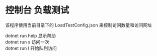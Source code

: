 # 控制台 负载测试 

该程序使用当前目录下的 LoadTestConfig.json 来控制访问数量和访问网址

dotnet run help  显示帮助  
dotnet run s     访问一次  
dotnet run l     开始队列访问  
